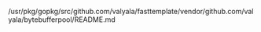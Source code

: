 /usr/pkg/gopkg/src/github.com/valyala/fasttemplate/vendor/github.com/valyala/bytebufferpool/README.md